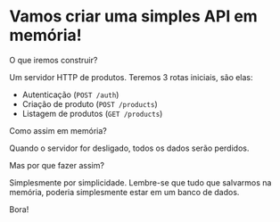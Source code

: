 # Vamos criar uma simples API em memória!

O que iremos construir?

Um servidor HTTP de produtos. Teremos 3 rotas iniciais, são elas:

- Autenticação (`POST /auth`)
- Criação de produto (`POST /products`)
- Listagem de produtos (`GET /products`)

Como assim em memória?

Quando o servidor for desligado, todos os dados serão perdidos.

Mas por que fazer assim?

Simplesmente por simplicidade. Lembre-se que tudo que salvarmos na memória, poderia simplesmente estar em um banco de dados.

Bora!
